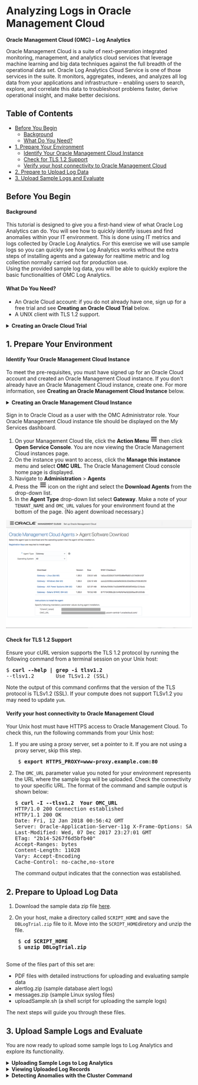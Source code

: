 [hamburger]: ./Tutorial_Images/general/hamburger.png
[agent-download]: ./Tutorial_Images/general/agent_download.png
[cluster-icon]: ./Tutorial_Images/general/cluster_icon.png
[gear]: ./Tutorial_Images/general/gear.png
[global-context]: ./Tutorial_Images/general/global_context.png

[background_root]: ./Tutorial_Images/before_you_begin/
[welcome-email]: ./Tutorial_Images/before_you_begin/welcome-email.png
[mys-db]: ./Tutorial_Images/before_you_begin/mys-db.png
[create-instance]: ./Tutorial_Images/before_you_begin/createinstance_omc.png
[create-instance-details]: ./Tutorial_Images/before_you_begin/createinstance_details.png
[create-instance-conf]: ./Tutorial_Images/before_you_begin/createinstance_confirmation.png
[add-users]: ./Tutorial_Images/before_you_begin/addusers.png


[uploads-1]: ./Tutorial_Images/log_analytics/uploads_1.png
[uploads-2]: ./Tutorial_Images/log_analytics/uploads_2.png
[uploads-3]: ./Tutorial_Images/log_analytics/uploads_3.png
[uploads-4]: ./Tutorial_Images/log_analytics/uploads_4.png
[clustering]: ./Tutorial_Images/log_analytics/clustering.gif
[drill-down]: ./Tutorial_Images/log_analytics/drill_down.gif
[correlating-logs]: ./Tutorial_Images/log_analytics/correlating_logs.gif
[page-view]: ./Tutorial_Images/general/page_view.png
[log-alerts]: ./Tutorial_Images/log_analytics/logalerts.gif



<h1> Analyzing Logs in Oracle Management Cloud </h1>

**Oracle Management Cloud (OMC) – Log Analytics**

Oracle Management Cloud is a suite of next-generation integrated monitoring, management, and analytics cloud services that leverage machine learning and big data techniques against the full breadth of the operational data set. Oracle Log Analytics Cloud Service is one of those services in the suite. It monitors, aggregates, indexes, and analyzes all log data from your applications and infrastructure – enabling users to search, explore, and correlate this data to troubleshoot problems faster, derive operational insight, and make better decisions. 

## Table of Contents

  - [Before You Begin](#before-you-begin)
      - [Background](#background)
      - [What Do You Need?](#what-do-you-need)
  - [1. Prepare Your Environment](#1-prepare-your-environment)
      - [Identify Your Oracle Management Cloud Instance](#identify-your-oracle-management-cloud-instance)
      - [Check for TLS 1.2 Support](#check-for-tls-12-support)
      - [Verify your host connectivity to Oracle Management Cloud](#verify-your-host-connectivity-to-oracle-management-cloud)
  - [2. Prepare to Upload Log Data](#2-prepare-to-upload-log-data)
  - [3. Upload Sample Logs and Evaluate](#3-upload-sample-logs-and-evaluate)

## Before You Begin

#### Background

This tutorial is designed to give you a first-hand view of what Oracle Log Analytics can do. You will see how to quickly identify issues and find anomalies within your IT environment.  This is done using IT metrics and logs collected by Oracle Log Analytics.  For this exercise we will use sample logs so you can quickly see how Log Analytics works without the extra steps of installing agents and a gateway for realtime metric and log collection normally carried out for production use.  
Using the provided sample log data, you will be able to quickly explore the basic functionalities of OMC Log Analytics.


#### What Do You Need?

- An Oracle Cloud account: if you do not already have one, sign up for a free trial  and see **Creating an Oracle Cloud Trial** below.
- A UNIX client with TLS 1.2 support.

<details><summary><b>Creating an Oracle Cloud Trial</b></summary>

Navigate [**here**](https://cloud.oracle.com/home) and sign up for an Oracle Cloud trial. When you sign up for Oracle Cloud, your account is created soon after you sign up and you receive a welcome email.

The welcome email has the following information:

* Your user name and temporary password

* The name of your Cloud Account

Using the information in the welcome email you can access My Services and explore the Guided Journey, while your services are being provisioned.

After Oracle Management Cloud is provisioned, you’ll receive a notification on the My Services dashboard. Please allow roughly 5 hours after receiving the email for your entire cloud environment to be provisioned.
</details>

## 1. Prepare Your Environment

#### Identify Your Oracle Management Cloud Instance

To meet the pre-requisites, you must have signed up for an Oracle Cloud account and created an Oracle Management Cloud instance. If you don't already have an Oracle Management Cloud instance, create one. For more information, see **Creating an Oracle Management Cloud Instance** below.

<details><summary><b>Creating an Oracle Management Cloud Instance</b></summary>

#### Access the My Services Console
  1. Click **Get Started with Oracle Cloud** in your welcome email.
   ![welcome-email]
  2. Enter the username and password and click **Sign in**.
   
   ![mys-db]

#### Create an Oracle Management Cloud Instance
   1. On the **My Services** dashboard, open the menu in the upper left corner. Scroll down to find **Management Cloud** and click the link to go into the Oracle Management Cloud services console.
   2. Click the **Create Instance** button.
   ![create-instance]
   3. Provide basic service instance information on the Create New Instance page. In the Region field, select the Data Region (a geographical region) that is as close to your Oracle Management Cloud users as possible. Once the fields are filled press **Next**.
   ![create-instance-details]
   4. Confirm the instance details and click **Create**.
   ![create-instance-conf]

The Oracle Management Cloud instance creation process is initiated and the status of the instance creation process is displayed on the Oracle Management Cloud Service page. After the Oracle Management Cloud instance is created, a confirmation email is sent to the user whose email address was specified in the Notification Email field at the time of creating the instance.

#### Add Users and Assign Roles
As a Cloud Account Administrator, you can add users and assign Oracle Management Cloud roles.

   1. Click the **Users** icon on the My Services toolbar.
   2. Click **Add** on the User Management page.
   3. Enter the user and work information on the User Details page of the Add User workflow and click **Next**. After the user account is created, the new user, whose email was entered in the Email field, receives a notification email.
   4. Enter **Management Cloud** in the Filter by Service field and click Search icon. Management Cloud and its instances, if created, are displayed.
   ![add-users]
   5. Assign roles to the user.
      * Click the **Service Entitlement** field to assign the `OMCEXTERNAL_ENTITLEMENT_ADMINISTRATOR` role. A user assigned this role can create Oracle Management Cloud instances, add users and assign the `OMCEXTERNAL_ENTITLEMENT_ADMINISTRATOR` role and Oracle Management Cloud instance roles.
      * Click the **Service Instance** field to assign Oracle Management Cloud instance roles. Note that you can only assign Oracle Management Cloud instance roles after an instance is created.
      * Oracle Management Cloud instance roles have the following privileges:
        * **OMC Administrator**: A user assigned this role has full access to perform all Oracle Management Cloud configuration tasks, across all its offerings. The OMC Administrator can configure license editions, deploy agents, and so on.
        * **OMC User**: A user assigned this role has limited access and can only perform tasks such as viewing and monitoring infrastructure or application performance.
    6. Click **Finish** after you’ve assigned roles.
   </details>

<br/>
Sign in to Oracle Cloud as a user with the OMC Administrator role. Your Oracle Management Cloud instance tile should be displayed on the My Services dashboard.

1. On your Management Cloud tile, click the **Action Menu** ![hamburger] then click **Open Service Console**. You are now viewing the Oracle Management Cloud instances page.
2. On the instance you want to access, click the **Manage this instance** menu and select **OMC URL**. The Oracle Management Cloud console home page is displayed.
3. Navigate to **Administration** > **Agents**
4. Press the ![hamburger] icon on the right and select the **Download Agents** from the drop-down list.
5. In the **Agent Type** drop-down list select **Gateway**. Make a note of your `TENANT_NAME` and `OMC_URL` values for your environment found at the bottom of the page. (No agent download necessary.)

![agent-download]

#### Check for TLS 1.2 Support

Ensure your cURL version supports the TLS 1.2 protocol by running the following command from a terminal session on your Unix host:

<pre>
$ <b>curl --help | grep -i tlsv1.2</b>
--tlsv1.2       Use TLSv1.2 (SSL)
</pre>

Note the output of this command confirms that the version of the TLS protocol is TLSv1.2 (SSL).
If your compute does not support TLSv1.2 you may need to update `yum`.

#### Verify your host connectivity to Oracle Management Cloud

Your Unix host must have HTTPS access to Oracle Management Cloud. To check this, run the following commands from your Unix host:

1. If you are using a proxy server, set a pointer to it. If you are not using a proxy server, skip this step.
   <pre>
    $ <b>export HTTPS_PROXY=www-proxy.example.com:80</b>
   </pre>
2. The `OMC_URL` parameter value you noted for your environment represents the URL where the sample logs will be uploaded. Check the connectivity to your specific URL. The format of the command and sample output is shown below:

   <pre>
   $ <b>curl -I --tlsv1.2  Your OMC_URL</b>
   HTTP/1.0 200 Connection established
   HTTP/1.1 200 OK
   Date: Fri, 12 Jan 2018 00:56:42 GMT
   Server: Oracle-Application-Server-11g X-Frame-Options: SAMEORIGIN
   Last-Modified: Wed, 07 Dec 2017 23:27:01 GMT 
   ETag: "2b14-5267f6d5bfb40"
   Accept-Ranges: bytes
   Content-Length: 11028
   Vary: Accept-Encoding
   Cache-Control: no-cache,no-store
   </pre>

    The command output indicates that the connection was established.

## 2. Prepare to Upload Log Data

1. Download the sample data zip file [here](https://apexapps.oracle.com/pls/apex/f?p=44785:112:0::::P112_CONTENT_ID:23996).
2. On your host, make a directory called `SCRIPT_HOME` and save the `DBLogTrial.zip` file to it. Move into the `SCRIPT_HOME`diretory and unzip the file.

    <pre>
    $ <b>cd SCRIPT_HOME</b>
    $ <b>unzip DBLogTrial.zip</b>
    </pre>

Some of the files part of this set are:

- PDF files with detailed instructions for uploading and evaluating sample data
- alertlog.zip (sample database alert logs)
- messages.zip (sample Linux syslog files)
- <span>uploadSample.sh</span> (a shell script for uploading the sample logs)

The next steps will guide you through these files.

## 3. Upload Sample Logs and Evaluate

You are now ready to upload some sample logs to Log Analytics and explore its functionality.

<details>
<summary><b>Uploading Sample Logs to Log Analytics</b></summary>

To upload the provided sample logs, follow these steps:

1. Before uploading logs, enter property values to be used in uploading log in file `SCRIPT_HOME/DBLogTrial/uploadSample/config/upload.properties`.
   - Go to the `SCRIPT_HOME/DBLogTrial/uploadSample/config` directory.
   - Use an editor of your choice to edit file `upload.properties` to set appropriate values for the following properties:
   - `UPLOAD_ROOT`: your `OMC_URL`
   - `IDENTITY_DOMAIN`: your `TENANT_NAME`
   - `USERNAME`: your OMC username
   - (Optional) `HTTPS_PROXY`


    **Mandatory Properties**
    <pre>
    # URL for uploading data to OMC
    # Examples:
    # UPLOAD_ROOT=https://inst1-acme.itom.management.us2.oraclecloud.com
    # UPLOAD_ROOT=https://inst2-xyz.itom.management.europe.oraclecloud.com
    # UPLOAD_ROOT=https://a123456.itom.management.us2.oraclecloud.com
    # This is a required parameter. The "https://" part is optional.
    UPLOAD_ROOT= <br/>
    # Subscription Identity Domain
    # EX:
    # IDENTITY_DOMAIN=acme
    # This is a required parameter
    IDENTITY_DOMAIN= <br/>
    # OMC user name
    # EX:
    # USERNAME=john.doe@xyz.com
    # This is a required parameter
    USERNAME=
    </pre>

    **Optional Property**
    <pre>
    # If you need to access OMC (Oracle Management Cloud) through a proxy server,
    # set "HTTPS_PROXY=proxy_host:port
    # E.g., HTTPS_PROXY=www-proxy.xyz.com:80
    HTTPS_PROXY=
    </pre>

2. Go to the `SCRIPT_HOME/DBLogTrial/uploadSample` directory, and run the <span>uploadSample.sh</span> script to upload the sample alert logs and syslog, respectively, as shown below. Enter your OMC password when prompted.
   <pre>
   $ <b> cd .. </b>
   $ <b> ./uploadSample.sh alertlog </b>
   $ <b> ./uploadSample.sh syslog </b>
   </pre>

Take note of the name of the upload at the bottom of each script output. An upload is identified by its name in Log Analytics UI.

Ex:
<pre>   
Upload name: alertlog.2018-01-07_19:43:25
Upload name: syslog.2018-01-07_19:43:32
</pre>

#### Verifying the Status of the Uploads

To verify the status of the uploads, follow these steps:

1.  Log on to Oracle Management Cloud (if you have logged out).
2.  Navigate to Log Analytics.
    1. From the Welcome to Oracle Management Cloud page, click the **navigation icon** ![alt text][hamburger] on the top-left corner to view the Management Cloud navigation pane if it is not already there. Select **Log Analytics**.
3.  Navigate to the **Log Admin** page and view status of the uploads.
    1. From the left navigation pane, select **Log Admin**.
    2. Select **Uploads**.
 3. 
    4. From the Uploads page, you should see the uploads that you performed earlier. If an upload shows 0 in Progress and 0 Failed, it has completed.
       1. If necessary, click an upload name to see the Status of the upload. For example, click `alertlog_<timestamp>`. If the upload has completed successfully, you will see a green bar in the **Status** field.
   
   ![uploads-1] ![uploads-2] ![uploads-3]
</details>



<details>
<summary><b>Viewing Uploaded Log Records</b></summary>
To view the records from an upload, follow these steps:

1. Navigate to the **Uploads** page.
2. From the **Uploads** page, select an upload, click the menu icon ![alt text][hamburger] on the right and click **View in Log Explorer** to view the records from that upload.
   ![uploads-4]
3. From the log explorer page, you can view the alert log records from the upload that you selected.



Some of the information shown on the page includes:

- The uploaded alert log entries are for the period from August 9 to August 24, 2017.
- The log entries came from the upload whose name is in the Query bar.
- The histogram shows the daily volumes of log records. This helps identify any abnormality in record volumes at a glance. You can drill down by clicking a bar on the chart.
- The first 25 of the 1920 records that came with the upload. The records are in date order from newest to oldest. You can reverse the order by clicking the arrowhead in the Time (`<time zone>`) field.
- You can browse the rest of log records by using the pagination at the bottom of the page.
</details>

<details>
<summary><b>Detecting Anomalies with the Cluster Command</b></summary>

To detect anomalies based on log records, you can use Log Analytics cluster command, which automatically groups log records based on severity, such as error, fault, fatal and warning, and dynamically identified patterns, potential issues, outliers, and trends.
 - To perform clustering on the log records, from the **Visualize** panel click the currently selected visualization (e.g. **Records with Histogram**), and click **Cluster** ![cluster-icon] icon.

![clustering]

#### Checking the Outcome of the Cluster Operation
The cluster operation reduced 1920 log records to 123 clusters, identified 25 potential issues, 37 outliers, and 26 trends.

Examine the log clusters, and then click **Potential Issues**.

#### Examining Potential Issues

From the **Potential Issues** tab, you can look at the log clusters that Log Analytics identifies as potential issues, if you see a cluster with a sample message that may be pointing to an issue of significance or of interest, click the value in the **Count** column to drill down see the records of the cluster.

For example, the following sample message indicates that the Oracle database instance had problems writing to a control file due to a file I/O error. This kind of problem is critical; it tends to result in an abnormal shutdown of the instance.

![drill-down]

Let’s drill down to the log record by clicking the count value of 1 on the left of the sample message.

Drilling down on a log cluster allows you to see the log record(s) including the original log entry (or entries) in that cluster. In this case, you will see the record with the timestamp of Aug 9, 2017, 5:23:58PM (UTC-8:00 or PST) showing a file I/O error affecting the writing to a database control file.

#### Correlating Logs

Log Analytics allows you to quickly correlate logs from different sources (e.g. database logs and syslog) based on time to determine whether there is a correlation between events captured in log records. Let’s query the log records for entities demo_db_instance and demo_host 30 seconds before 5:23:28 PM (UTC-8:00) and 30 seconds after that by following these steps:

1. Click ![gear] at the bottom of the **Original Log Content** field, and then select **Advanced Log Fitler Options...**.
2. From the Advanced Log Filter Options pop-up window, enter 30 (seconds) for **Time Range - Before**, 30 (seconds) for **Time Range – After**, and click **Search**.
3. In the **Global Context** ![global-context] bar near the top, enter `demo_host` next to `demo_db_instance`, click in the Query bar to clear any existing filter, and click **Run**.
4. The above query retrieves the log records uploaded for entities `demo_db_instance` and `demo_host` for the period of 5:23:28 PM to 5:24:28 PM on August 9. Examine the 31 records in the two-page output to see the sequence of the events that were captured in the logs in the one-minute period, and which of the events may have had an effect on other events.

![correlating-logs]

You may have noticed that at 5:23:58PM, system logs (syslog) recorded that some I/O errors occurred on disk device sdd1 (see page 2), and database alert logs recorded that the database encountered I/O errors (see page 1); then at 5:24:00PM the database was terminated.
</details>
